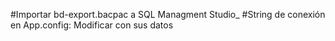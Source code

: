 #Importar bd-export.bacpac a SQL Managment Studio_
#String de conexión en App.config: Modificar <connectionString> con sus datos 
